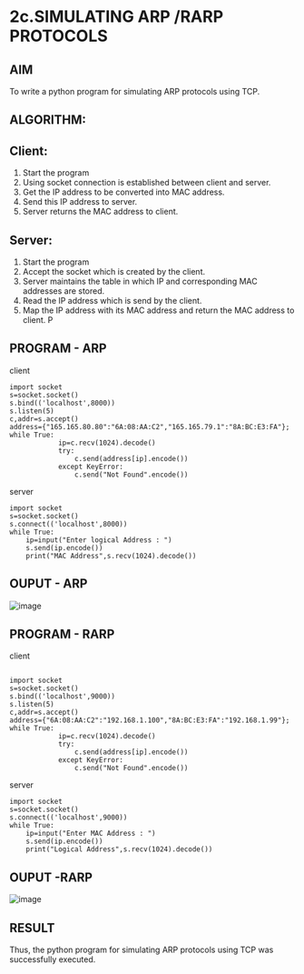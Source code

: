 # 2c.SIMULATING ARP /RARP PROTOCOLS
## AIM
To write a python program for simulating ARP protocols using TCP.
## ALGORITHM:
## Client:
1. Start the program
2. Using socket connection is established between client and server.
3. Get the IP address to be converted into MAC address.
4. Send this IP address to server.
5. Server returns the MAC address to client.
## Server:
1. Start the program
2. Accept the socket which is created by the client.
3. Server maintains the table in which IP and corresponding MAC addresses are
stored.
4. Read the IP address which is send by the client.
5. Map the IP address with its MAC address and return the MAC address to client.
P
## PROGRAM - ARP
client 
```
import socket 
s=socket.socket() 
s.bind(('localhost',8000)) 
s.listen(5) 
c,addr=s.accept() 
address={"165.165.80.80":"6A:08:AA:C2","165.165.79.1":"8A:BC:E3:FA"}; 
while True: 
            ip=c.recv(1024).decode() 
            try: 
                c.send(address[ip].encode()) 
            except KeyError: 
                c.send("Not Found".encode())
```
server
```
import socket 
s=socket.socket() 
s.connect(('localhost',8000)) 
while True: 
    ip=input("Enter logical Address : ") 
    s.send(ip.encode()) 
    print("MAC Address",s.recv(1024).decode())
```
## OUPUT - ARP

![image](https://github.com/user-attachments/assets/b0d983e0-723a-4f9c-ae83-8a720e8dd872)

## PROGRAM - RARP
client
```
 
import socket 
s=socket.socket() 
s.bind(('localhost',9000)) 
s.listen(5) 
c,addr=s.accept() 
address={"6A:08:AA:C2":"192.168.1.100","8A:BC:E3:FA":"192.168.1.99"}; 
while True: 
            ip=c.recv(1024).decode() 
            try: 
                c.send(address[ip].encode()) 
            except KeyError: 
                c.send("Not Found".encode())
```
server
```
import socket 
s=socket.socket() 
s.connect(('localhost',9000)) 
while True: 
    ip=input("Enter MAC Address : ") 
    s.send(ip.encode()) 
    print("Logical Address",s.recv(1024).decode())
```
## OUPUT -RARP

![image](https://github.com/user-attachments/assets/1f36d07f-d707-40d2-86b9-ad0cc4490668)

## RESULT
Thus, the python program for simulating ARP protocols using TCP was successfully 
executed.
